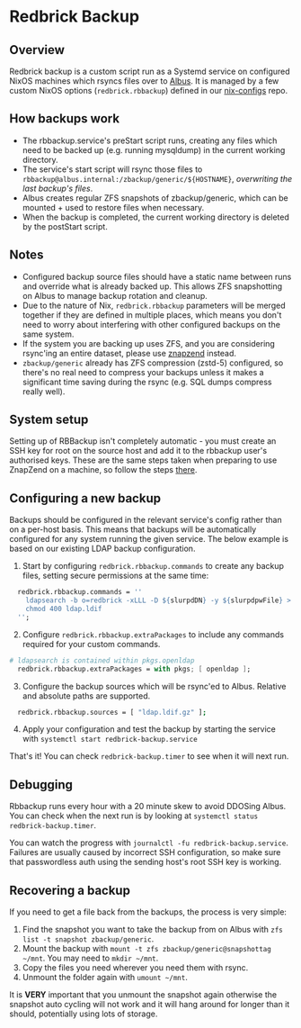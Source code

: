# Redbrick Backup

## Overview

Redbrick backup is a custom script run as a Systemd service on
configured NixOS machines which rsyncs files over to [Albus](../hardware/albus).
It is managed by a few custom NixOS options (`redbrick.rbbackup`)
defined in our [nix-configs](https://github.com/redbrick/nix-configs/blob/master/common/options.nix#L75)
repo.

## How backups work

- The rbbackup.service's preStart script runs, creating any
  files which need to be backed up (e.g. running mysqldump) in
  the current working directory.
- The service's start script will rsync those files to
  `rbbackup@albus.internal:/zbackup/generic/${HOSTNAME}`,
  _overwriting the last backup's files_.
- Albus creates regular ZFS snapshots of zbackup/generic,
  which can be mounted + used to restore files when necessary.
- When the backup is completed, the current working directory
  is deleted by the postStart script.

## Notes

- Configured backup source files should have a static name between
  runs and override what is already backed up. This allows ZFS snapshotting
  on Albus to manage backup rotation and cleanup.
- Due to the nature of Nix, `redbrick.rbbackup` parameters will
  be merged together if they are defined in multiple places, which
  means you don't need to worry about interfering with other configured
  backups on the same system.
- If the system you are backing up uses ZFS, and you are considering
  rsync'ing an entire dataset, please use [znapzend](./znapsend) instead.
- `zbackup/generic` already has ZFS compression (zstd-5) configured, so
  there's no real need to compress your backups unless it makes a significant
  time saving during the rsync (e.g. SQL dumps compress really well).

## System setup

Setting up of RBBackup isn't completely automatic - you must
create an SSH key for root on the source host and add it to
the rbbackup user's authorised keys. These are the same steps
taken when preparing to use ZnapZend on a machine, so follow
the steps [there](./znapzend#adding-another-backup).

## Configuring a new backup

Backups should be configured in the relevant service's config
rather than on a per-host basis. This means that backups will be
automatically configured for any system running the given service.
The below example is based on our existing LDAP backup configuration.

1. Start by configuring `redbrick.rbbackup.commands` to create any
   backup files, setting secure permissions at the same time:

```nix
  redbrick.rbbackup.commands = ''
    ldapsearch -b o=redbrick -xLLL -D ${slurpdDN} -y ${slurpdpwFile} > ldap.ldif
    chmod 400 ldap.ldif
  '';
```

2. Configure `redbrick.rbbackup.extraPackages` to include any commands
   required for your custom commands.

```nix
# ldapsearch is contained within pkgs.openldap
  redbrick.rbbackup.extraPackages = with pkgs; [ openldap ];
```

3. Configure the backup sources which will be rsync'ed to Albus. Relative and
   absolute paths are supported.

```bash
  redbrick.rbbackup.sources = [ "ldap.ldif.gz" ];
```

4. Apply your configuration and test the backup by starting the service with
   `systemctl start redbrick-backup.service`

That's it! You can check `redbrick-backup.timer` to see when it will next run.

## Debugging

Rbbackup runs every hour with a 20 minute skew to avoid DDOSing Albus.
You can check when the next run is by
looking at `systemctl status redbrick-backup.timer`.

You can watch the progress with `journalctl -fu redbrick-backup.service`.
Failures are usually caused by incorrect SSH configuration, so make
sure that passwordless auth using the sending host's root SSH key is working.

## Recovering a backup

If you need to get a file back from the backups, the process is very simple:

1. Find the snapshot you want to take the backup from on Albus with
   `zfs list -t snapshot zbackup/generic`.
2. Mount the backup with `mount -t zfs zbackup/generic@snapshottag ~/mnt`. You
   may need to `mkdir ~/mnt`.
3. Copy the files you need wherever you need them with rsync.
4. Unmount the folder again with `umount ~/mnt`.

It is **VERY** important that you unmount the snapshot again otherwise the
snapshot auto cycling will not work and it will hang around for longer than it
should, potentially using lots of storage.
